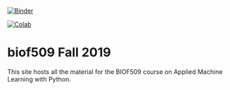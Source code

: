 
[![Binder](https://mybinder.org/badge_logo.svg)](https://mybinder.org/v2/gh/biof509/fall2019/sahmel?urlpath=lab)

[![Colab](https://colab.research.google.com/assets/colab-badge.svg)](https://colab.research.google.com/github/biof509/fall2019/)


# biof509 Fall 2019

This site hosts all the material for the BIOF509 course on Applied Machine Learning with Python.

